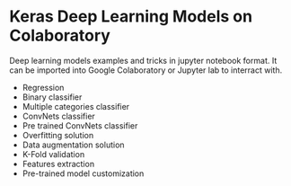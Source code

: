 Keras Deep Learning Models on Colaboratory
=========================================

Deep learning models examples and tricks in jupyter notebook format.
It can be imported into Google Colaboratory or Jupyter lab to interract with.

- Regression
- Binary classifier
- Multiple categories classifier
- ConvNets classifier
- Pre trained ConvNets classifier
- Overfitting solution
- Data augmentation solution
- K-Fold validation
- Features extraction
- Pre-trained model customization
